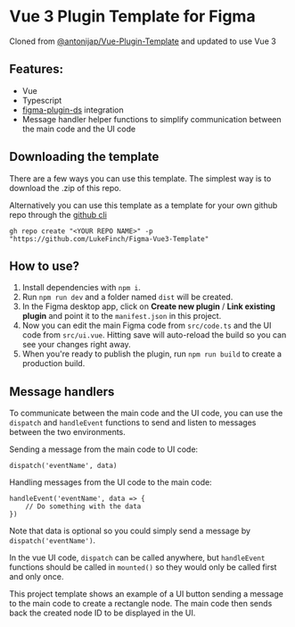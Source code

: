 # Vue 3 Plugin Template for Figma

Cloned from [@antonijap/Vue-Plugin-Template](https://github.com/antonijap/Vue-Plugin-Template) and updated to use Vue 3

## Features:

- Vue
- Typescript
- [figma-plugin-ds](https://github.com/thomas-lowry/figma-plugin-ds) integration
- Message handler helper functions to simplify communication between the main code and the UI code

## Downloading the template

There are a few ways you can use this template. The simplest way is to download the .zip of this repo.

Alternatively you can use this template as a template for your own github repo through the [github cli](https://github.com/cli/cli)

`gh repo create "<YOUR REPO NAME>" -p "https://github.com/LukeFinch/Figma-Vue3-Template"`


## How to use?

1. Install dependencies with `npm i`.
2. Run `npm run dev` and a folder named `dist` will be created.
3. In the Figma desktop app, click on **Create new plugin** / **Link existing plugin** and point it to the `manifest.json` in this project.
4. Now you can edit the main Figma code from `src/code.ts` and the UI code from `src/ui.vue`. Hitting save will auto-reload the build so you can see your changes right away.
5. When you're ready to publish the plugin, run `npm run build` to create a production build.

## Message handlers

To communicate between the main code and the UI code, you can use the `dispatch` and `handleEvent` functions to send and listen to messages between the two environments.

Sending a message from the main code to UI code:

```
dispatch('eventName', data)
```

Handling messages from the UI code to the main code:

```
handleEvent('eventName', data => {
    // Do something with the data
})
```

Note that data is optional so you could simply send a message by `dispatch('eventName')`.

In the vue UI code, `dispatch` can be called anywhere, but `handleEvent` functions should be called in `mounted()` so they would only be called first and only once.

This project template shows an example of a UI button sending a message to the main code to create a rectangle node. The main code then sends back the created node ID to be displayed in the UI.
